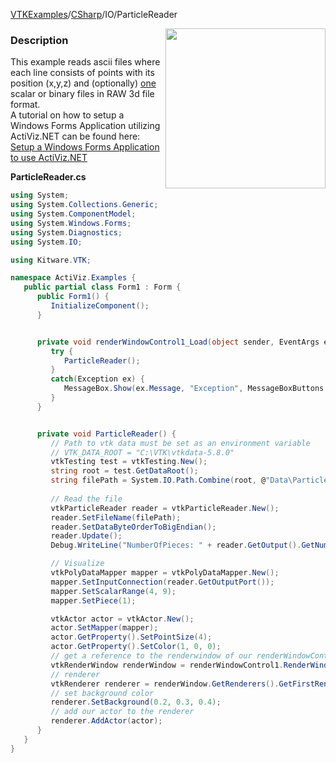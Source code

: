 [VTKExamples](/home/)/[CSharp](/CSharp)/IO/ParticleReader

<img align="right" src="https://github.com/lorensen/VTKExamples/blob/gh-pages/Testing/Baseline/IO/TestParticleReader.png?raw=true" width="256" />

### Description
This example reads ascii files where each line consists of points with its position (x,y,z) and (optionally) <u>one</u> scalar
or binary files in RAW 3d file format.<br />
A tutorial on how to setup a Windows Forms Application utilizing ActiViz.NET can be found here: [Setup a Windows Forms Application to use ActiViz.NET](http://www.vtk.org/Wiki/VTK/CSharp/ActiViz.NET)

**ParticleReader.cs**
```csharp
using System;
using System.Collections.Generic;
using System.ComponentModel;
using System.Windows.Forms;
using System.Diagnostics;
using System.IO;

using Kitware.VTK;

namespace ActiViz.Examples {
   public partial class Form1 : Form {
      public Form1() {
         InitializeComponent();
      }


      private void renderWindowControl1_Load(object sender, EventArgs e) {
         try {
            ParticleReader();
         }
         catch(Exception ex) {
            MessageBox.Show(ex.Message, "Exception", MessageBoxButtons.OK);
         }
      }


      private void ParticleReader() {
         // Path to vtk data must be set as an environment variable
         // VTK_DATA_ROOT = "C:\VTK\vtkdata-5.8.0"
         vtkTesting test = vtkTesting.New();
         string root = test.GetDataRoot();
         string filePath = System.IO.Path.Combine(root, @"Data\Particles.raw");
         
         // Read the file
         vtkParticleReader reader = vtkParticleReader.New();
         reader.SetFileName(filePath);
         reader.SetDataByteOrderToBigEndian();
         reader.Update();
         Debug.WriteLine("NumberOfPieces: " + reader.GetOutput().GetNumberOfPieces());

         // Visualize
         vtkPolyDataMapper mapper = vtkPolyDataMapper.New();
         mapper.SetInputConnection(reader.GetOutputPort());
         mapper.SetScalarRange(4, 9);
         mapper.SetPiece(1);

         vtkActor actor = vtkActor.New();
         actor.SetMapper(mapper);
         actor.GetProperty().SetPointSize(4);
         actor.GetProperty().SetColor(1, 0, 0);
         // get a reference to the renderwindow of our renderWindowControl1
         vtkRenderWindow renderWindow = renderWindowControl1.RenderWindow;
         // renderer
         vtkRenderer renderer = renderWindow.GetRenderers().GetFirstRenderer();
         // set background color
         renderer.SetBackground(0.2, 0.3, 0.4);
         // add our actor to the renderer
         renderer.AddActor(actor);
      }
   }
}
```
